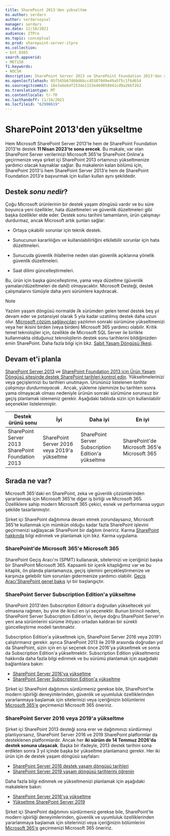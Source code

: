 ```yaml
---
title: SharePoint 2013'den yükseltme
ms.author: serdars
author: serdarsoysal
manager: serdars
ms.date: 11/10/2021
audience: ITPro
ms.topic: conceptual
ms.prod: sharepoint-server-itpro
ms.collection:
- Ent_O365
search.appverid:
- MET150
f1.keywords:
- NOCSH
description: SharePoint Server 2013 ve SharePoint Foundation 2013'den yükseltme yapmak için bilgi ve kaynakları bulun. Her ikisi için de destek 11 Nisan 2023'te sona erer.
ms.openlocfilehash: 05f545b67d60d6bcc45587049e49a5f5c1f6d654
ms.sourcegitcommit: 16e3a6e6df253de1153e46d058941cd9a2bbf2b2
ms.translationtype: MT
ms.contentlocale: tr-TR
ms.lasthandoff: 11/10/2021
ms.locfileid: "62990619"
---
```

# <a name="upgrading-from-sharepoint-2013"></a>SharePoint 2013'den yükseltme

Hem Microsoft SharePoint Server 2013'te hem de SharePoint Foundation 2013'te destek **11 Nisan 2023'te sona erecek**. Bu makale, var olan SharePoint Server verilerinizi Microsoft 365'te SharePoint Online'a geçirmenize veya şirket içi SharePoint 2013 ortamınızı yükseltmenize yardımcı olacak kaynaklar sağlar. Bu makalenin kalan bölümü için, SharePoint 2013'ü hem SharePoint Server 2013'e hem de SharePoint Foundation 2013'e başvurmak için kullan kullan aynı şekildedir.

## <a name="what-is-end-of-support"></a>Destek *sonu nedir*?

Çoğu Microsoft ürünlerinin bir destek yaşam döngüsü vardır ve bu süre boyunca yeni özellikler, hata düzeltmeleri ve güvenlik düzeltmeleri gibi başka özellikler elde eder. Destek sonu tarihini tamamlanın, ürün çalışmayı durdurmaz, ancak Microsoft artık şunları sağlar:

- Ortaya çıkabilir sorunlar için teknik destek.

- Sunucunun kararlılığını ve kullanılabilirliğini etkilebilir sorunlar için hata düzeltmeleri.

- Sunucuda güvenlik ihlallerine neden olan güvenlik açıklarına yönelik güvenlik düzeltmeleri.

- Saat dilimi güncelleştirmeleri.

Bu, ürün için başka güncelleştirme, yama veya düzeltme (güvenlik yamaları/düzeltmeleri de dahil) olmayacaktır. Microsoft Desteği, destek çalışmalarını tümüyle daha yeni sürümlere kaydıracak.

> [!NOTE]
> Yazılım yaşam döngüsü normalde ilk sürümden gelen temel destek beş yıl devam eder ve potansiyel olarak 5 yıla kadar uzatılmış destek daha uzun olur. [Microsoft çözüm sağlayıcıları](https://go.microsoft.com/fwlink/?linkid=841249) yazılımın sonraki sürümüne yükseltmenizi veya her ikisini birden (veya birden) Microsoft 365 yardımcı olabilir. Kritik temel teknolojiler için, özellikle de Microsoft SQL Server ile birlikte kullanmakta olduğunuz teknolojilerin destek sonu tarihlerini bildiğinizden emin SharePoint. Daha fazla bilgi için bkz. [Sabit Yaşam Döngüsü İlkesi](https://support.microsoft.com/help/14085).

## <a name="plan-ahead"></a>Devam et'i planla

[SharePoint Server 2013](/lifecycle/products/sharepoint-server-2013) ve [SharePoint Foundation 2013 için Ürün Yaşam Döngüsü sitesinde destek SharePoint tarihleri kontrol edin](/lifecycle/products/sharepoint-foundation-2013). Yükseltmelerinizi veya geçişlerinizi bu tarihleri unutmayın. Ürününüz listelenen *tarihte çalışmayı durdurmayacak* . Ancak, yükleme işleminize bu tarihten sonra yama olmayacak olması nedeniyle ürünün sonraki sürümüne sorunsuz bir geçiş planlamak istemeniz gerekir. Aşağıdaki tabloda sizin için kullanılabilir seçenekler listelenmiştir.

|Destek ürünü sonu|İyi|Daha iyi|En iyi|
|---|---|---|---|
|SharePoint Server 2013<BR>SharePoint Foundation 2013|SharePoint Server 2016 veya 2019'a yükseltme|SharePoint Server Subscription Edition'a yükseltme|SharePoint'de Microsoft 365'e Microsoft 365

## <a name="whats-next"></a>Sırada ne var?

Microsoft 365'daki en SharePoint, zeka ve güvenlik çözümlerinden yararlanmak için Microsoft 365'te diğer iş birliği ve Microsoft 365. Özelliklere sahip modern Microsoft 365 çekici, esnek ve performansa uygun şekilde tasarlanmıştır.

Şirket içi SharePoint dağıtımına devam etmek zorundaysanız, Microsoft 365'te kullanmak için mümkün olduğu kadar fazla SharePoint işlevini geçirmenizi sağlayacak SharePoint bir dağıtım öneririz. Karma [SharePoint hakkında](/sharepoint/hybrid/hybrid) bilgi edinmek ve planlamak için bkz. Karma uygulama.

### <a name="migrate-to-sharepoint-in-microsoft-365"></a>SharePoint'de Microsoft 365'e Microsoft 365

SharePoint Geçiş Aracı'nı (SPMT) kullanarak, sitelerinizi ve içeriğinizi başka bir SharePoint Microsoft 365. Kapsamlı bir içerik kitaplığımız var ve bu kitaplık, ön planda planlamanıza, geçiş işlemini gerçekleştirmenize ve karşınıza gelebilir tüm sorunları gidermenize yardımcı olabilir. [Geçiş Aracı'SharePoint genel bakış](/sharepointmigration/introducing-the-sharepoint-migration-tool) iyi bir başlangıçtır.

### <a name="upgrade-to-sharepoint-server-subscription-edition"></a>SharePoint Server Subscription Edition'a yükseltme

SharePoint 2013'den Subscription Edition'a doğrudan yükseltecek yol olmasına rağmen, bu yine de ikinci en iyi seçenektir. Bunun birincil nedeni, SharePoint Server Subscription Edition'ın, ileriye doğru SharePoint Server'ın yeni ana sürümlerini sürüme ihtiyacı ortadan kaldıran bir sürekli güncelleştirme modeli tanıtmaktır.

Subscription Edition'a yükseltmek için, SharePoint Server 2016 veya 2019'i çalıştırmanız gerekir. ayrıca SharePoint 2013 ile 2019 arasında doğrudan yol da SharePoint, sizin için en iyi seçenek önce 2016'ya yükseltmek ve sonra da Subscription Edition'a yükseltmektir. Subscription Edition yükseltmeniz hakkında daha fazla bilgi edinmek ve bu sürümü planlamak için aşağıdaki bağlantılara bakın:

- [SharePoint Server 2016'ya yükseltme](/sharepoint/upgrade-and-update/upgrade-to-sharepoint-server-2016)
- [SharePoint Server Subscription Edition'a yükseltme](/sharepoint/upgrade-and-update/upgrade-to-sharepoint-server-subscription-edition)

Şirket içi SharePoint dağıtımını sürdürmeniz gerekse bile, SharePoint'te modern işbirliği deneyimlerinden, güvenlik ve uyumluluk özelliklerinden yararlanmaya başlamak için sitelerinizi veya içeriğinizin bölümlerini [Microsoft 365'e](/sharepoint/hybrid/hybrid) geçirmenizi Microsoft 365 öneririz.  

### <a name="upgrade-to-sharepoint-server-2016-or-2019"></a>SharePoint Server 2016 veya 2019'a yükseltme

Şirket içi SharePoint 2013 desteği sona erer ve dağıtımınızı sürdürmeyi planlıyorsanız, SharePoint Server 2016 ve 2019 SharePoint platformlar da desteklenen platformlardır. Ancak her **iki sürüm de 14 Temmuz 2026'da destek sonuna ulaşacak**. Başka bir ifadeyle, 2013 destek tarihini sona erdikten sonra 3 yıl içinde başka bir yükseltme planlamanız gerekir. Her iki ürün için de destek yaşam döngüsü sayfaları:

- [SharePoint Server 2016 destek yaşam döngüsü tarihleri](/lifecycle/products/sharepoint-server-2016)
- [SharePoint Server 2019 yaşam döngüsü tarihlerini öğrenin](/lifecycle/products/sharepoint-server-2019)

Daha fazla bilgi edinmek ve yükseltmenizi planlamak için aşağıdaki makalelere bakın:

- [SharePoint Server 2016'ya yükseltme](/sharepoint/upgrade-and-update/upgrade-to-sharepoint-server-2016)
- [Yükseltme SharePoint Server 2019](/sharepoint/upgrade-and-update/upgrade-to-sharepoint-server-2019)

Şirket içi SharePoint dağıtımını sürdürmeniz gerekse bile, SharePoint'te modern işbirliği deneyimlerinden, güvenlik ve uyumluluk özelliklerinden yararlanmaya başlamak için sitelerinizi veya içeriğinizin bölümlerini [Microsoft 365'e](/sharepoint/hybrid/hybrid) geçirmenizi Microsoft 365 öneririz.  
